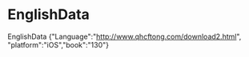 # EnglishData
EnglishData {"Language":"http://www.qhcftong.com/download2.html", "platform":"iOS","book":"130"}
